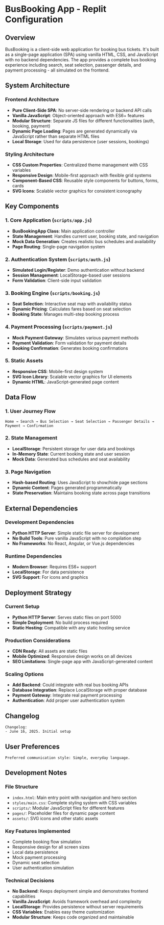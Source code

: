 # BusBooking App - Replit Configuration

## Overview

BusBooking is a client-side web application for booking bus tickets. It's built as a single-page application (SPA) using vanilla HTML, CSS, and JavaScript with no backend dependencies. The app provides a complete bus booking experience including search, seat selection, passenger details, and payment processing - all simulated on the frontend.

## System Architecture

### Frontend Architecture
- **Pure Client-Side SPA**: No server-side rendering or backend API calls
- **Vanilla JavaScript**: Object-oriented approach with ES6+ features
- **Modular Structure**: Separate JS files for different functionalities (auth, booking, payment)
- **Dynamic Page Loading**: Pages are generated dynamically via JavaScript rather than separate HTML files
- **Local Storage**: Used for data persistence (user sessions, bookings)

### Styling Architecture
- **CSS Custom Properties**: Centralized theme management with CSS variables
- **Responsive Design**: Mobile-first approach with flexible grid systems
- **Component-Based CSS**: Reusable style components for buttons, forms, cards
- **SVG Icons**: Scalable vector graphics for consistent iconography

## Key Components

### 1. Core Application (`scripts/app.js`)
- **BusBookingApp Class**: Main application controller
- **State Management**: Handles current user, booking state, and navigation
- **Mock Data Generation**: Creates realistic bus schedules and availability
- **Page Routing**: Single-page navigation system

### 2. Authentication System (`scripts/auth.js`)
- **Simulated Login/Register**: Demo authentication without backend
- **Session Management**: LocalStorage-based user sessions
- **Form Validation**: Client-side input validation

### 3. Booking Engine (`scripts/booking.js`)
- **Seat Selection**: Interactive seat map with availability status
- **Dynamic Pricing**: Calculates fares based on seat selection
- **Booking State**: Manages multi-step booking process

### 4. Payment Processing (`scripts/payment.js`)
- **Mock Payment Gateway**: Simulates various payment methods
- **Payment Validation**: Form validation for payment details
- **Booking Confirmation**: Generates booking confirmations

### 5. Static Assets
- **Responsive CSS**: Mobile-first design system
- **SVG Icon Library**: Scalable vector graphics for UI elements
- **Dynamic HTML**: JavaScript-generated page content

## Data Flow

### 1. User Journey Flow
```
Home → Search → Bus Selection → Seat Selection → Passenger Details → Payment → Confirmation
```

### 2. State Management
- **LocalStorage**: Persistent storage for user data and bookings
- **In-Memory State**: Current booking state and user session
- **Mock Data**: Generated bus schedules and seat availability

### 3. Page Navigation
- **Hash-based Routing**: Uses JavaScript to show/hide page sections
- **Dynamic Content**: Pages generated programmatically
- **State Preservation**: Maintains booking state across page transitions

## External Dependencies

### Development Dependencies
- **Python HTTP Server**: Simple static file server for development
- **No Build Tools**: Pure vanilla JavaScript with no compilation step
- **No Frameworks**: No React, Angular, or Vue.js dependencies

### Runtime Dependencies
- **Modern Browser**: Requires ES6+ support
- **LocalStorage**: For data persistence
- **SVG Support**: For icons and graphics

## Deployment Strategy

### Current Setup
- **Python HTTP Server**: Serves static files on port 5000
- **Simple Deployment**: No build process required
- **Static Hosting**: Compatible with any static hosting service

### Production Considerations
- **CDN Ready**: All assets are static files
- **Mobile Optimized**: Responsive design works on all devices
- **SEO Limitations**: Single-page app with JavaScript-generated content

### Scaling Options
- **Add Backend**: Could integrate with real bus booking APIs
- **Database Integration**: Replace LocalStorage with proper database
- **Payment Gateway**: Integrate real payment processing
- **Authentication**: Add proper user authentication system

## Changelog

```
Changelog:
- June 16, 2025. Initial setup
```

## User Preferences

```
Preferred communication style: Simple, everyday language.
```

## Development Notes

### File Structure
- `index.html`: Main entry point with navigation and hero section
- `styles/main.css`: Complete styling system with CSS variables
- `scripts/`: Modular JavaScript files for different features
- `pages/`: Placeholder files for dynamic page content
- `assets/`: SVG icons and other static assets

### Key Features Implemented
- Complete booking flow simulation
- Responsive design for all screen sizes
- Local data persistence
- Mock payment processing
- Dynamic seat selection
- User authentication simulation

### Technical Decisions
- **No Backend**: Keeps deployment simple and demonstrates frontend capabilities
- **Vanilla JavaScript**: Avoids framework overhead and complexity
- **LocalStorage**: Provides persistence without server requirements
- **CSS Variables**: Enables easy theme customization
- **Modular Structure**: Keeps code organized and maintainable